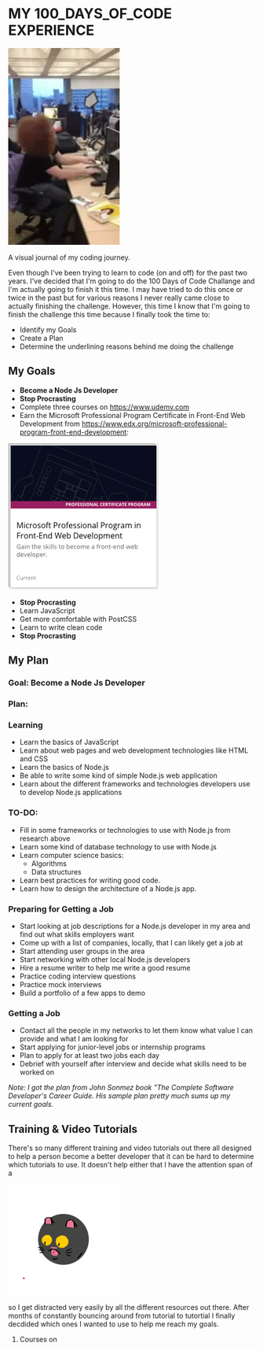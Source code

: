 # MY 100_DAYS_OF_CODE EXPERIENCE

![Coder GIF](/images/happy_coder.gif)

A visual journal of my coding journey.

Even though I've been trying to learn to code (on and off) for the past two years. I've decided that I'm going to do the 100 Days of Code Challange and I'm actually going to finish it this time. I may have tried to do this once or twice in the past but for various reasons I never really came close to actually finishing the challenge. However, this time I know that I'm going to finish the challenge this time because I finally took the time to:
* Identify my Goals
* Create a Plan
* Determine the underlining reasons behind me doing the challenge

## My Goals
* **Become a Node Js Developer**
* **Stop Procrasting**
* Complete three courses on https://www.udemy.com
* Earn the Microsoft Professional Program Certificate in Front-End Web Development from https://www.edx.org/microsoft-professional-program-front-end-development: 

![Microsoft Cert PNG](images/microsoft_cert.png)

* **Stop Procrasting**
* Learn JavaScript
* Get more comfortable with PostCSS
* Learn to write clean code
* **Stop Procrasting**

## My Plan

### Goal: Become a Node Js Developer
### Plan:
### Learning
* Learn the basics of JavaScript
* Learn about web pages and web development technologies like HTML and CSS
* Learn the basics of Node.js
* Be able to write some kind of simple Node.js web application
* Learn about the different frameworks and technologies developers use to develop Node.js applications
### TO-DO:
* Fill in some frameworks or technologies to use with Node.js from research above
* Learn some kind of database technology to use with Node.js
* Learn computer science basics:
  * Algorithms
  * Data structures
* Learn best practices for writing good code.
* Learn how to design the architecture of a Node.js app.
### Preparing for Getting a Job
* Start looking at job descriptions for a Node.js developer in my area and find out what skills employers want
* Come up with a list of companies, locally, that I can likely get a job at
* Start attending user groups in the area
* Start networking with other local Node.js developers
* Hire a resume writer to help me write a good resume
* Practice coding interview questions
* Practice mock interviews
* Build a portfolio of a few apps to demo
### Getting a Job
* Contact all the people in my networks to let them know what value I can provide and what I am looking for
* Start applying for junior-level jobs or internship programs
* Plan to apply for at least two jobs each day
* Debrief with yourself after interview and decide what skills need to be worked on

*Note: I got the plan from John Sonmez book "The Complete Software Developer's Career Guide. His sample plan pretty much sums up my current goals.*

## Training & Video Tutorials
There's so many different training and video tutorials out there all designed to help a person become a better developer that it can be hard to determine which tutorials to use. It doesn't help either that I have the attention span of a

![Crazy Cat](/images/small_crazy_cat.gif)

so I get distracted very easily by all the different resources out there. After months of constantly bouncing around from tutorial to tutortial I finally decdided which ones I wanted to use to help me reach my goals.
1. Courses on
   
